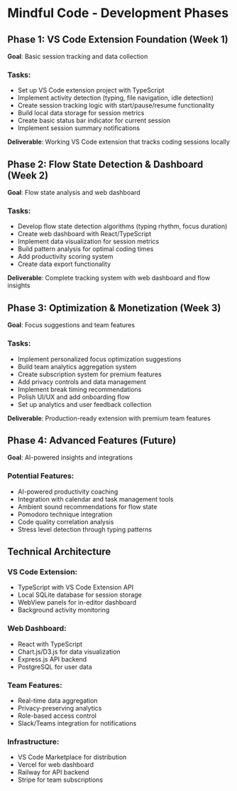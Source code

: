 # Mindful Code - Development Phases

## Phase 1: VS Code Extension Foundation (Week 1)

**Goal**: Basic session tracking and data collection

### Tasks:

- Set up VS Code extension project with TypeScript
- Implement activity detection (typing, file navigation, idle detection)
- Create session tracking logic with start/pause/resume functionality
- Build local data storage for session metrics
- Create basic status bar indicator for current session
- Implement session summary notifications

**Deliverable**: Working VS Code extension that tracks coding sessions locally

## Phase 2: Flow State Detection & Dashboard (Week 2)

**Goal**: Flow state analysis and web dashboard

### Tasks:

- Develop flow state detection algorithms (typing rhythm, focus duration)
- Create web dashboard with React/TypeScript
- Implement data visualization for session metrics
- Build pattern analysis for optimal coding times
- Add productivity scoring system
- Create data export functionality

**Deliverable**: Complete tracking system with web dashboard and flow insights

## Phase 3: Optimization & Monetization (Week 3)

**Goal**: Focus suggestions and team features

### Tasks:

- Implement personalized focus optimization suggestions
- Build team analytics aggregation system
- Create subscription system for premium features
- Add privacy controls and data management
- Implement break timing recommendations
- Polish UI/UX and add onboarding flow
- Set up analytics and user feedback collection

**Deliverable**: Production-ready extension with premium team features

## Phase 4: Advanced Features (Future)

**Goal**: AI-powered insights and integrations

### Potential Features:

- AI-powered productivity coaching
- Integration with calendar and task management tools
- Ambient sound recommendations for flow state
- Pomodoro technique integration
- Code quality correlation analysis
- Stress level detection through typing patterns

## Technical Architecture

### VS Code Extension:

- TypeScript with VS Code Extension API
- Local SQLite database for session storage
- WebView panels for in-editor dashboard
- Background activity monitoring

### Web Dashboard:

- React with TypeScript
- Chart.js/D3.js for data visualization
- Express.js API backend
- PostgreSQL for user data

### Team Features:

- Real-time data aggregation
- Privacy-preserving analytics
- Role-based access control
- Slack/Teams integration for notifications

### Infrastructure:

- VS Code Marketplace for distribution
- Vercel for web dashboard
- Railway for API backend
- Stripe for team subscriptions
